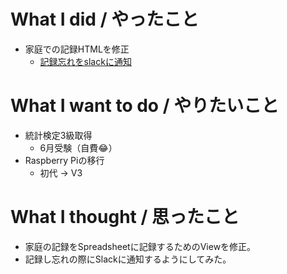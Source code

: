# What I did / やったこと
- 家庭での記録HTMLを修正
  - [記録忘れをslackに通知](https://github.com/yamap55/raspberrypi-home/issues/20)

# What I want to do / やりたいこと
- 統計検定3級取得
  - 6月受験（自費😂）
- Raspberry Piの移行
  - 初代 → V3

# What I thought / 思ったこと
- 家庭の記録をSpreadsheetに記録するためのViewを修正。
- 記録し忘れの際にSlackに通知するようにしてみた。
